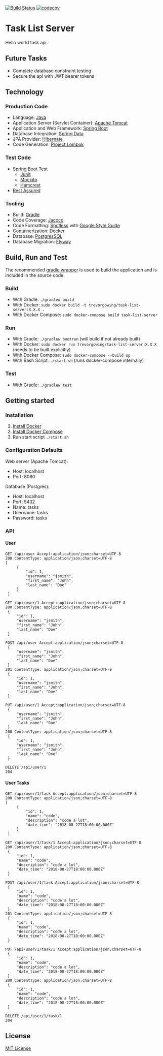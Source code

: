 [![Build Status](https://travis-ci.com/trevorgowing/task-list-server.svg?branch=master)](https://travis-ci.com/trevorgowing/task-list-server)
[![codecov](https://codecov.io/gh/trevorgowing/task-list-server/branch/master/graph/badge.svg)](https://codecov.io/gh/trevorgowing/task-list-server)

# Task List Server

Hello world task api.

## Future Tasks

* Complete database constraint testing
* Secure the api with JWT bearer tokens

## Technology

### Production Code

* Language: [Java](http://www.oracle.com/technetwork/java/javase/overview/index.html)
* Application Server (Servlet Container): [Apache Tomcat](http://tomcat.apache.org/)
* Application and Web Framework: [Spring Boot](https://projects.spring.io/spring-boot/)
* Database Integration: [Spring Data](https://projects.spring.io/spring-data/)
* JPA Provider: [Hibernate](http://hibernate.org/)
* Code Generation: [Project Lombok](https://projectlombok.org/)

### Test Code

* [Spring Boot Test](https://docs.spring.io/spring-boot/docs/current/reference/html/boot-features-testing.html)
  * [Junit](https://junit.org/junit4/)
  * [Mockito](https://site.mockito.org/)
  * [Hamcrest](http://hamcrest.org/)
* [Rest Assured](http://rest-assured.io/)

### Tooling

* Build: [Gradle](https://gradle.org/)
* Code Coverage: [Jacoco](https://www.jacoco.org/jacoco/)
* Code Formatting: [Spotless](https://github.com/diffplug/spotless) with [Google Style Guide](https://google.github.io/styleguide/javaguide.html)
* Containerization: [Docker](https://www.docker.com/)
* Database: [PostgresSQL](https://www.postgresql.org/)
* Database Migration: [Flyway](https://flywaydb.org/)

## Build, Run and Test

The recommended [gradle wrapper](https://docs.gradle.org/current/userguide/gradle_wrapper.html) is used to build the application and is included in the source code.

### Build

* With Gradle: `./gradlew build`
* With Docker: `sudo docker build -t trevorgowing/task-list-server:X.X.X .`
* With Docker Compose: `sudo docker-compose build task-list-server`

### Run

* With Gradle: `./gradlew bootrun` (will build if not already built)
* With Docker: `sudo docker run trevorgowing/task-list-server:X.X.X` (needs to be built explicitly)
* With Docker Compose: `sudo docker-compose --build up`
* With Bash Script: `./start.sh` (runs docker-compose internally)

### Test

* With Gradle: `./gradlew test`

## Getting started

### Installation

1. [Install Docker](https://docs.docker.com/install/)
2. [Install Docker Compose](https://docs.docker.com/compose/install/)
3. Run start script `./start.sh`

### Configuration Defaults

Web server (Apache Tomcat):

* Host: localhost
* Port: 8080

Database (Postgres):

* Host: localhost
* Port: 5432
* Name: tasks
* Username: tasks
* Password: tasks

### API

#### User

```
GET /api/user Accept:application/json;charset=UTF-8
200 ContentType: application/json;charset=UTF-8
[
     {
         "id": 1,
         "username": "jsmith",
         "first_name": "John",
         "last_name": "Doe"
     }
 ]
```
 
```
GET /api/user/1 Accept:application/json;charset=UTF-8
200 ContentType: application/json;charset=UTF-8
 {
     "id": 1,
     "username": "jsmith",
     "first_name": "John",
     "last_name": "Doe"
 }
```

```
POST /api/user Accept:application/json;charset=UTF-8
 {
     "username": "jsmith",
     "first_name": "John",
     "last_name": "Doe"
 }
201 ContentType: application/json;charset=UTF-8
 {
     "id": 1,
     "username": "jsmith",
     "first_name": "John",
     "last_name": "Doe"
 }
```

```
PUT /api/user/1 Accept:application/json;charset=UTF-8
 {
     "username": "jsmith",
     "first_name": "John",
     "last_name": "Doe"
 }
200 ContentType: application/json;charset=UTF-8
 {
     "id": 1,
     "username": "jsmith",
     "first_name": "John",
     "last_name": "Doe"
 }
```

```
DELETE /api/user/1
204
```

#### User Tasks

```
GET /api/user/1/task Accept:application/json;charset=UTF-8
200 ContentType: application/json;charset=UTF-8
[
     {
         "id": 1,
         "name": "code",
         "description": "code a lot",
         "date_time": "2018-08-27T18:00:00.000Z"
     }
 ]
```
 
```
GET /api/user/1/task/1 Accept:application/json;charset=UTF-8
200 ContentType: application/json;charset=UTF-8
 {
     "id": 1,
     "name": "code",
     "description": "code a lot",
     "date_time": "2018-08-27T18:00:00.000Z"
 }
```

```
POST /api/user/1/task Accept:application/json;charset=UTF-8
 {
     "id": 1,
     "name": "code",
     "description": "code a lot",
     "date_time": "2018-08-27T18:00:00.000Z"
 }
201 ContentType: application/json;charset=UTF-8
 {
     "id": 1,
     "name": "code",
     "description": "code a lot",
     "date_time": "2018-08-27T18:00:00.000Z"
 }
```

```
PUT /api/user/1/task/1 Accept:application/json;charset=UTF-8
 {
     "id": 1,
     "name": "code",
     "description": "code a lot",
     "date_time": "2018-08-27T18:00:00.000Z"
 }
200 ContentType: application/json;charset=UTF-8
 {
     "id": 1,
     "name": "code",
     "description": "code a lot",
     "date_time": "2018-08-27T18:00:00.000Z"
 }
```

```
DELETE /api/user/1/task/1
204
```

## License

[MIT License](LICENSE)
